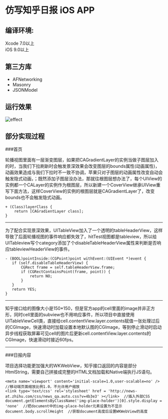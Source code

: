# 仿写知乎日报 iOS APP

## 编译环境:
Xcode 7.0以上  
iOS 9.0以上

## 第三方库
* AFNetworking
* Masonry
* JSONModel

## 运行效果

![effect](https://github.com/hshpy/HPYZhiHuDaily/blob/master/effect.gif)

## 部分实现过程

###首页

轮播视图里面有一层渐变图层，如果把CAGradientLayer的实例当做子图层加入的时，当我们下拉刷新时会触发景深效果会改变图层的bounds属性(动画属性)，动画效果造成与我们下拉时不一致不协调，苹果只对子图层的动画属性改变自动会触发隐式动画，；既然添加子图层没办法，那就往根图层想办法了，每个UIView的实例都一个CALayer的实例作为根图层，所以新建一个CoverView继承UIView重写下面方法，这样CoverView的实例的根图层就是CAGradientLayer了，改变bounds也不会触发隐式动画。

	+ (Class)layerClass {
	    return [CAGradientLayer class];
	}

***

为了配合实现景深效果，UITableView加入了一个透明的tableHeaderView，这样导致了后面轮播视图的事件响应都失效了，hitTest视图都是tableview，所以给UITableview写个category添加了个disableTableHeaderView属性来判断是否响应tableviewHeaderView的事件。

	- (BOOL)pointInside:(CGPoint)point withEvent:(UIEvent *)event {
	   if (self.disableTableHeaderView) {
	       CGRect frame = self.tableHeaderView.frame;
	       if (CGRectContainsPoint(frame, point)) {
	           return NO;
	       }
	   }
	   return YES;
	}


***

知乎接口给的图像大小是150*150，但是官方app的cell里面的image并非正方形，同时cell里面的subview也不用响应事件，所以项目中直接使用UITableViewCell类，直接给cell.contentView.layer.contents赋值一张处理过后的CGImage，快速滑动时加载设置本地默认图的CGImage，等到停止滑动时启动异步线程获取屏幕可见cell的图片后更新cell.contentView.layer.contents的CGImage，快速滑动时接近60fps。

***

###日报内容

项目选择功能更加强大的WKWebView，知乎接口返回的内容是部分HtmlString，需要自己拼接成完整的HTML文档加载和Native端执行JS语句。

    <meta name='viewport' content='initial-scale=1.0,user-scalable=no' />  //移动端页面缩放比例1.0，不允许用户缩放
    <link type='text/css' rel='stylesheet' href = 'http://news-at.zhihu.com/css/news_qa.auto.css?v=4b3e3' ></link>  //插入外部CSS
    document.getElementsByClassName('img-place-holder')[0].style.display = 'none'  //把document中的img-place-holder元素设置为不显示
    document.body.scrollHeight  //获取document高度后设置WKWebView的高度
